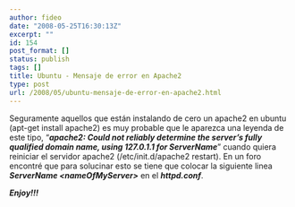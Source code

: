 ```yaml
---
author: fideo
date: "2008-05-25T16:30:13Z"
excerpt: ""
id: 154
post_format: []
status: publish
tags: []
title: Ubuntu - Mensaje de error en Apache2
type: post
url: /2008/05/ubuntu-mensaje-de-error-en-apache2.html
---
```

Seguramente aquellos que están instalando de cero un apache2 en ubuntu (apt-get install apache2) es muy probable que le aparezca una leyenda de este tipo, “***apache2: Could not reliably determine the server’s fully qualified domain name, using 127.0.1.1 for ServerName***” cuando quiera reiniciar el servidor apache2 (/etc/init.d/apache2 restart). En un foro encontré que para solucinar esto se tiene que colocar la siguiente linea ***ServerName &lt;nameOfMyServer&gt;*** en el ***httpd.conf***.

***Enjoy!!!***
